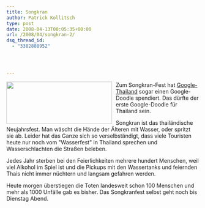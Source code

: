 ```yaml
---
title: Songkran
author: Patrick Kollitsch
type: post
date: 2008-04-13T00:05:35+00:00
url: /2008/04/songkran-2/
dsq_thread_id:
  - "3382808952"




---
```

 <img src="//samui-samui.de/images/251.gif" width="276" height="110" style="float:left; margin-right:10px;" />Zum Songkran-Fest hat [Google-Thailand][1] sogar einen Google-Doodle spendiert. Das dürfte der erste Google-Doodle für Thailand sein.

Songkran ist das thailändische Neujahrsfest. Man wäscht die Hände der Älteren mit Wasser, oder spritzt sie ab. Leider hat das Ganze sich so verselbständigt, dass viele Touristen heute nur noch vom "Wasserfest" in Thailand sprechen und Wasserschlachten die Straßen beleben.

Jedes Jahr sterben bei den Feierlichkeiten mehrere hundert Menschen, weil viel Alkohol im Spiel ist und die Pickups mit den Wassertanks und feiernden Thais nicht immer nüchtern und langsam gefahren werden.

Heute morgen überstiegen die Toten landesweit schon 100 Menschen und mehr als 1000 Unfälle gab es bisher. Das Songkranfest selbst geht noch bis Dienstag Abend.

 [1]: http://www.google.co.th/
